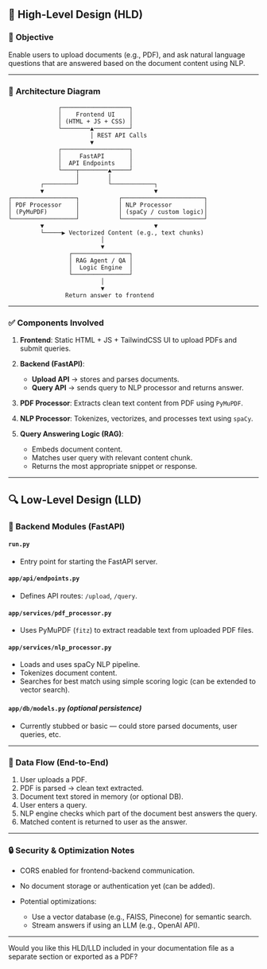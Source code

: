 ## 🧠 High-Level Design (HLD)

### 🎯 **Objective**

Enable users to upload documents (e.g., PDF), and ask natural language questions that are answered based on the document content using NLP.

---

### 📐 **Architecture Diagram**

```
              ┌───────────────────┐
              │    Frontend UI    │
              │ (HTML + JS + CSS) │
              └────────▲──────────┘
                       │ REST API Calls
                       ▼
              ┌───────────────────┐
              │     FastAPI       │
              │  API Endpoints    │
              └────┬────────▲─────┘
                   │        │
         ┌─────────┘        └────────────┐
         ▼                               ▼
┌──────────────────┐           ┌───────────────────────┐
│ PDF Processor    │           │ NLP Processor         │
│ (PyMuPDF)        │           │ (spaCy / custom logic)│
└──────────────────┘           └───────────────────────┘
         ▼                               ▼
         └─────▶ Vectorized Content (e.g., text chunks)
                          │
                          ▼
                 ┌────────────────┐
                 │ RAG Agent / QA │
                 │  Logic Engine  │
                 └────────────────┘
                          │
                          ▼
                Return answer to frontend
```

---

### ✅ **Components Involved**

1. **Frontend**: Static HTML + JS + TailwindCSS UI to upload PDFs and submit queries.
2. **Backend (FastAPI)**:

   * **Upload API** → stores and parses documents.
   * **Query API** → sends query to NLP processor and returns answer.
3. **PDF Processor**: Extracts clean text content from PDF using `PyMuPDF`.
4. **NLP Processor**: Tokenizes, vectorizes, and processes text using `spaCy`.
5. **Query Answering Logic (RAG)**:

   * Embeds document content.
   * Matches user query with relevant content chunk.
   * Returns the most appropriate snippet or response.

---

## 🔍 Low-Level Design (LLD)

### 📁 Backend Modules (FastAPI)

#### `run.py`

* Entry point for starting the FastAPI server.

#### `app/api/endpoints.py`

* Defines API routes: `/upload`, `/query`.

#### `app/services/pdf_processor.py`

* Uses PyMuPDF (`fitz`) to extract readable text from uploaded PDF files.

#### `app/services/nlp_processor.py`

* Loads and uses spaCy NLP pipeline.
* Tokenizes document content.
* Searches for best match using simple scoring logic (can be extended to vector search).

#### `app/db/models.py` *(optional persistence)*

* Currently stubbed or basic — could store parsed documents, user queries, etc.

---

### 🔁 Data Flow (End-to-End)

1. User uploads a PDF.
2. PDF is parsed → clean text extracted.
3. Document text stored in memory (or optional DB).
4. User enters a query.
5. NLP engine checks which part of the document best answers the query.
6. Matched content is returned to user as the answer.

---

### 🔒 Security & Optimization Notes

* CORS enabled for frontend-backend communication.
* No document storage or authentication yet (can be added).
* Potential optimizations:

  * Use a vector database (e.g., FAISS, Pinecone) for semantic search.
  * Stream answers if using an LLM (e.g., OpenAI API).

---

Would you like this HLD/LLD included in your documentation file as a separate section or exported as a PDF?
